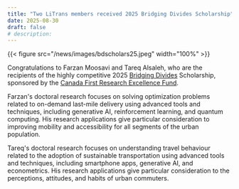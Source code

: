 ```yaml
---
title: "Two LiTrans members received 2025 Bridging Divides Scholarship"
date: 2025-08-30
draft: false
# description:
---
```

{{< figure src="/news/images/bdscholars25.jpeg" width="100%" >}}


<!--more-->

Congratulations to Farzan Moosavi and Tareq Alsaleh, who are the recipients of the highly competitive 2025 [Bridging Divides](https://www.torontomu.ca/bridging-divides/) Scholarship, sponsored by the [Canada First Research Excellence Fund](https://www.cfref-apogee.gc.ca/home-accueil-eng.aspx).

Farzan's doctoral research focuses on solving optimization problems related to on-demand last-mile delivery using advanced tools and techniques, including generative AI, reinforcement learning, and quantum computing. His research applications give particular consideration to improving mobility and accessibility for all segments of the urban population.

Tareq's doctoral research focuses on understanding travel behaviour related to the adoption of sustainable transportation using advanced tools and techniques, including smartphone apps, generative AI, and econometrics. His research applications give particular consideration to the perceptions, attitudes, and habits of urban commuters.
